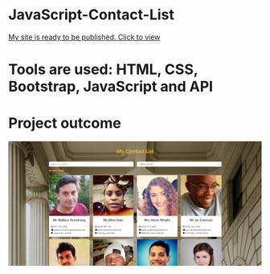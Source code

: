 # JavaScript-Contact-List
<a href="https://2021-tech-sydney.github.io/JavaScript-Contact-List/">My site is ready to be published. Click to view</a>
# Tools are used: HTML, CSS, Bootstrap, JavaScript and API

# Project outcome
<img src="Screenshot.png" alt="Project outcome">
